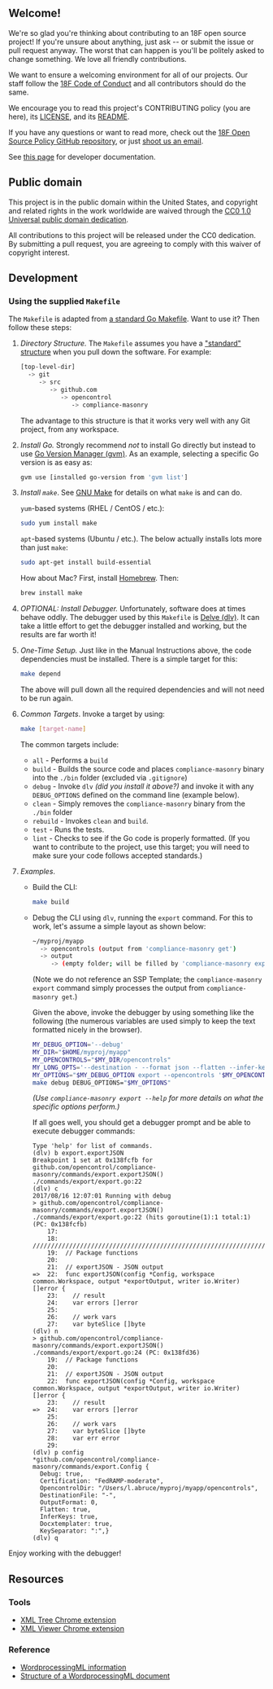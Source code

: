 ## Welcome!

We're so glad you're thinking about contributing to an 18F open source project! If you're unsure about anything, just ask -- or submit the issue or pull request anyway. The worst that can happen is you'll be politely asked to change something. We love all friendly contributions.

We want to ensure a welcoming environment for all of our projects. Our staff follow the [18F Code of Conduct](https://github.com/18F/code-of-conduct/blob/master/code-of-conduct.md) and all contributors should do the same.

We encourage you to read this project's CONTRIBUTING policy (you are here), its [LICENSE](LICENSE.md), and its [README](README.md).

If you have any questions or want to read more, check out the [18F Open Source Policy GitHub repository]( https://github.com/18f/open-source-policy), or just [shoot us an email](mailto:18f@gsa.gov).

See [this page](docs/development.md) for developer documentation.

## Public domain

This project is in the public domain within the United States, and
copyright and related rights in the work worldwide are waived through
the [CC0 1.0 Universal public domain dedication](https://creativecommons.org/publicdomain/zero/1.0/).

All contributions to this project will be released under the CC0
dedication. By submitting a pull request, you are agreeing to comply
with this waiver of copyright interest.

## Development

### Using the supplied `Makefile`

The `Makefile` is adapted from [a standard Go Makefile](https://github.com/vincentbernat/hellogopher/tree/feature/glide). Want to use it? Then follow these steps:

1. _Directory Structure._ The `Makefile` assumes you have a ["standard" structure](https://github.com/golang/go/wiki/GithubCodeLayout) when you pull down the software. For example:

    ```bash
    [top-level-dir]
      -> git
         -> src
            -> github.com
               -> opencontrol
                  -> compliance-masonry
    ```

    The advantage to this structure is that it works very well with any Git project, from any workspace.
1. _Install Go._ Strongly recommend *not* to install Go directly but instead to use [Go Version Manager (gvm)](https://github.com/vincentbernat/hellogopher/tree/feature/glide). As an example, selecting a specific Go version is as easy as:

    ```bash
    gvm use [installed go-version from 'gvm list']
    ```
1. _Install <code>make</code>_. See [GNU Make](https://www.gnu.org/software/make/) for details on what `make` is and can do.

    `yum`-based systems (RHEL / CentOS / etc.):

    ```bash
    sudo yum install make
    ```

    `apt`-based systems (Ubuntu / etc.). The below actually installs lots more than just `make`:

    ```bash
    sudo apt-get install build-essential
    ```

    How about Mac? First, install [Homebrew](https://brew.sh). Then:

    ```bash
    brew install make
    ```
1. _OPTIONAL: Install Debugger._ Unfortunately, software does at times behave oddly. The debugger used by this `Makefile` is [Delve (dlv)](https://github.com/derekparker/delve). It can take a little effort to get the debugger installed and working, but the results are far worth it!
1. _One-Time Setup._ Just like in the Manual Instructions above, the code dependencies must be installed. There is a simple target for this:

    ```bash
    make depend
    ```

    The above will pull down all the required dependencies and will not need to be run again.
1. _Common Targets_. Invoke a target by using:

    ```bash
    make [target-name]
    ```

    The common targets include:
    * `all` - Performs a `build`
    * `build` - Builds the source code and places `compliance-masonry` binary into the `./bin` folder (excluded via `.gitignore`)
    * `debug` - Invoke `dlv` _(did you install it above?)_ and invoke it with any `DEBUG_OPTIONS` defined on the command line (example below).
    * `clean` - Simply removes the `compliance-masonry` binary from the `./bin` folder
    * `rebuild` - Invokes `clean` and `build`.
    * `test` - Runs the tests.
    * `lint` - Checks to see if the Go code is properly formatted. (If you want to contribute to the project, use this target; you will need to make sure your code follows accepted standards.)
1. _Examples_.

    * Build the CLI:

        ```bash
        make build
        ```

    * Debug the CLI using `dlv`, running the `export` command. For this to work, let's assume a simple layout as shown below:

        ```bash
        ~/myproj/myapp
          -> opencontrols (output from 'compliance-masonry get')
          -> output
             -> (empty folder; will be filled by 'compliance-masonry export')
        ```

        (Note we do not reference an SSP Template; the `compliance-masonry export` command simply processes the output from `compliance-masonry get`.)

        Given the above, invoke the debugger by using something like the following (the numerous variables are used simply to keep the text formatted nicely in the browser).

        ```bash
        MY_DEBUG_OPTION='--debug'
        MY_DIR="$HOME/myproj/myapp"
        MY_OPENCONTROLS="$MY_DIR/opencontrols"
        MY_LONG_OPTS='--destination - --format json --flatten --infer-keys --docxtemplater'
        MY_OPTIONS="$MY_DEBUG_OPTION export --opencontrols '$MY_OPENCONTROLS' $MY_LONG_OPTS FedRAMP-moderate"
        make debug DEBUG_OPTIONS="$MY_OPTIONS"
        ```
 
        _(Use `compliance-masonry export --help` for more details on what the specific options perform.)_

        If all goes well, you should get a debugger prompt and be able to execute debugger commands:
        
        ```
        Type 'help' for list of commands.
        (dlv) b export.exportJSON
        Breakpoint 1 set at 0x138fcfb for github.com/opencontrol/compliance-masonry/commands/export.exportJSON() ./commands/export/export.go:22
        (dlv) c
        2017/08/16 12:07:01 Running with debug
        > github.com/opencontrol/compliance-masonry/commands/export.exportJSON() ./commands/export/export.go:22 (hits goroutine(1):1 total:1) (PC: 0x138fcfb)
            17:
            18:  ////////////////////////////////////////////////////////////////////////
            19:  // Package functions
            20:
            21:  // exportJSON - JSON output
        =>  22:  func exportJSON(config *Config, workspace common.Workspace, output *exportOutput, writer io.Writer) []error {
            23:    // result
            24:    var errors []error
            25:
            26:    // work vars
            27:    var byteSlice []byte
        (dlv) n
        > github.com/opencontrol/compliance-masonry/commands/export.exportJSON() ./commands/export/export.go:24 (PC: 0x138fd36)
            19:  // Package functions
            20:
            21:  // exportJSON - JSON output
            22:  func exportJSON(config *Config, workspace common.Workspace, output *exportOutput, writer io.Writer) []error {
            23:    // result
        =>  24:    var errors []error
            25:
            26:    // work vars
            27:    var byteSlice []byte
            28:    var err error
            29:
        (dlv) p config
        *github.com/opencontrol/compliance-masonry/commands/export.Config {
          Debug: true,
          Certification: "FedRAMP-moderate",
          OpencontrolDir: "/Users/l.abruce/myproj/myapp/opencontrols",
          DestinationFile: "-",
          OutputFormat: 0,
          Flatten: true,
          InferKeys: true,
          Docxtemplater: true,
          KeySeparator: ":",}
        (dlv) q
        ```
Enjoy working with the debugger!

## Resources

### Tools

* [XML Tree Chrome extension](https://chrome.google.com/webstore/detail/xml-tree/gbammbheopgpmaagmckhpjbfgdfkpadb)
* [XML Viewer Chrome extension](https://chrome.google.com/webstore/detail/xv-%E2%80%94-xml-viewer/eeocglpgjdpaefaedpblffpeebgmgddk?hl=en)

### Reference

* [WordprocessingML information](http://officeopenxml.com/anatomyofOOXML.php)
* [Structure of a WordprocessingML document](https://msdn.microsoft.com/en-us/library/office/gg278308.aspx)
